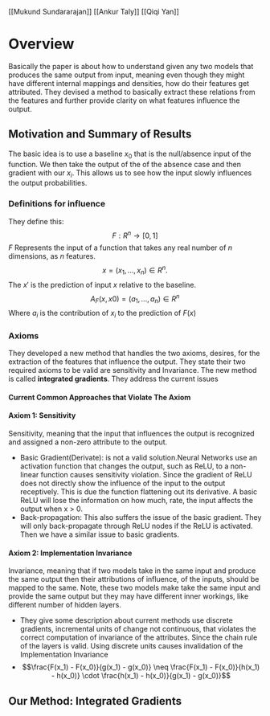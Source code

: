 [[Mukund Sundararajan]] [[Ankur Taly]] [[Qiqi Yan]]

# Overview
Basically the paper is about how to understand given any two models that produces the same output from input, meaning even though they might have different internal mappings and densities, how do their features get attributed. They devised a method to basically extract these relations from the features and further provide clarity on what features influence the output.

## Motivation and Summary of Results
The basic idea is to use a baseline $x_0$ that is the null/absence input of the function. We then take the output of the of the absence case and then gradient with our $x_i$. This allows us to see how the input slowly influences the output probabilities. 

### Definitions for influence
They define this:
$$
F : R^n \rightarrow [0, 1]
$$
$F$ Represents the input of a function that takes any real number of $n$ dimensions, as $n$ features.
$$
x = (x_1, ... , x_n) ∈ R^n.
$$
The $x'$ is the prediction of input $x$ relative to the baseline. 
$$
A_F(x, x0)=(a_1, ... , a_n) ∈ R^n
$$
Where $a_i$ is the contribution of $x_i$ to the prediction of $F(x)$
### Axioms
They developed a new method that handles the two axioms, desires, for the extraction of the features that influence the output. They state their two required axioms to be valid are sensitivity and Invariance. The new method is called **integrated gradients**. They address the current issues 

#### Current Common Approaches that Violate The Axiom
#### Axiom 1: Sensitivity
Sensitivity, meaning that the input that influences the output is recognized and assigned a non-zero attribute to the output. 

* Basic Gradient(Derivate): is not a valid solution.Neural Networks use an activation function that changes the output, such as ReLU, to a non-linear function causes sensitivity violation. Since the gradient of ReLU does not directly show the influence of the input to the output receptively. This is due the function flattening out its derivative. A basic ReLU will lose the information on how much, rate, the input affects the output when x > 0. 
* Back-propagation: This also suffers the issue of the basic gradient. They will only back-propagate through ReLU nodes if the ReLU is activated. Then we have a similar issue to basic gradients.

#### Axiom 2: Implementation Invariance
Invariance, meaning that if two models take in the same input and produce the same output then their attributions of influence, of the inputs, should be mapped to the same. Note, these two models make take the same input and provide the same output but they may have different inner workings, like different number of hidden layers.
 * They give some description about current methods use discrete gradients, incremental units of change not continuous, that violates the correct computation of invariance of the attributes. Since the chain rule of the layers is valid. Using discrete units causes invalidation of the Implementation Invariance
 * $$\frac{F(x_1) - F(x_0)}{g(x_1) - g(x_0)} \neq \frac{F(x_1) - F(x_0)}{h(x_1) - h(x_0)} \cdot \frac{h(x_1) - h(x_0)}{g(x_1) - g(x_0)}$$
## Our Method: Integrated Gradients



